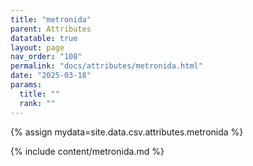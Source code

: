```yaml
---
title: "metronida"
parent: Attributes
datatable: true
layout: page
nav_order: "108"
permalink: "docs/attributes/metronida.html"
date: "2025-03-18"
params:
  title: ""
  rank: ""
---
```

{% assign mydata=site.data.csv.attributes.metronida %} 

{% include content/metronida.md %}
